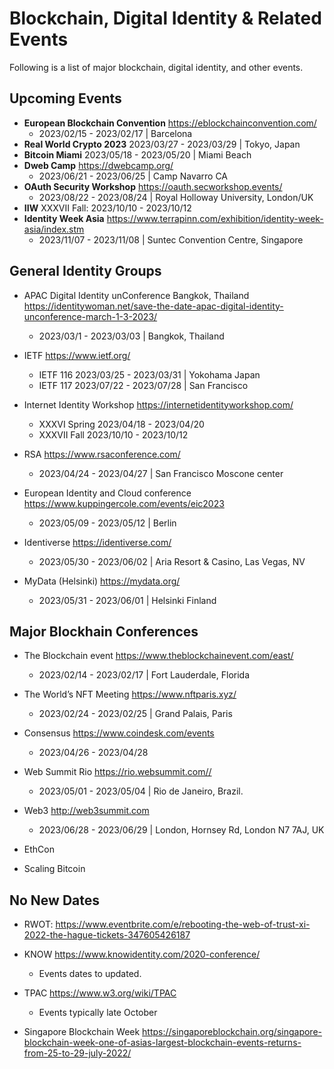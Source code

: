 # Blockchain, Digital Identity & Related Events

Following is a list of major blockchain, digital identity, and other events.

## Upcoming Events

* **European Blockchain Convention** <https://eblockchainconvention.com/>
    * 2023/02/15 - 2023/02/17 | Barcelona
* **Real World Crypto 2023** 2023/03/27 - 2023/03/29 | Tokyo, Japan
* **Bitcoin Miami** 2023/05/18 - 2023/05/20 | Miami Beach
* **Dweb Camp** <https://dwebcamp.org/>
    * 2023/06/21 - 2023/06/25 | Camp Navarro CA
* **OAuth Security Workshop** <https://oauth.secworkshop.events/>
    * 2023/08/22 - 2023/08/24 | Royal Holloway University, London/UK
* **IIW** XXXVII Fall: 2023/10/10 - 2023/10/12     
* **Identity Week Asia** <https://www.terrapinn.com/exhibition/identity-week-asia/index.stm>
    * 2023/11/07 - 2023/11/08 | Suntec Convention Centre, Singapore

## General Identity Groups

* APAC Digital Identity unConference Bangkok, Thailand <https://identitywoman.net/save-the-date-apac-digital-identity-unconference-march-1-3-2023/>
    * 2023/03/1 - 2023/03/03 | Bangkok, Thailand

* IETF <https://www.ietf.org/> 
    * IETF 116 2023/03/25 - 2023/03/31 | Yokohama Japan
    * IETF 117 2023/07/22 - 2023/07/28 | San Francisco 

* Internet Identity Workshop <https://internetidentityworkshop.com/>
    * XXXVI Spring 2023/04/18 - 2023/04/20
    * XXXVII Fall 2023/10/10 - 2023/10/12 

* RSA <https://www.rsaconference.com/>
    * 2023/04/24 - 2023/04/27 | San Francisco Moscone center 

* European Identity and Cloud conference <https://www.kuppingercole.com/events/eic2023>
    * 2023/05/09 - 2023/05/12 | Berlin

* Identiverse <https://identiverse.com/>
    * 2023/05/30 - 2023/06/02 | Aria Resort & Casino, Las Vegas, NV

* MyData (Helsinki) <https://mydata.org/>
    * 2023/05/31 - 2023/06/01 | Helsinki Finland

## Major Blockhain Conferences

* The Blockchain event <https://www.theblockchainevent.com/east/>
    * 2023/02/14 - 2023/02/17 | Fort Lauderdale, Florida

* The World’s NFT Meeting <https://www.nftparis.xyz/>
    * 2023/02/24 - 2023/02/25 | Grand Palais, Paris

* Consensus <https://www.coindesk.com/events>
    * 2023/04/26 - 2023/04/28

* Web Summit Rio <https://rio.websummit.com//>   
    * 2023/05/01 - 2023/05/04 | Rio de Janeiro, Brazil.   

* Web3 <http://web3summit.com>   
    * 2023/06/28 - 2023/06/29 | London, Hornsey Rd, London N7 7AJ, UK

* EthCon
* Scaling Bitcoin

## No New Dates

* RWOT: https://www.eventbrite.com/e/rebooting-the-web-of-trust-xi-2022-the-hague-tickets-347605426187

* KNOW <https://www.knowidentity.com/2020-conference/>
    * Events dates to updated.

* TPAC <https://www.w3.org/wiki/TPAC>
    * Events typically late October  

* Singapore Blockchain Week <https://singaporeblockchain.org/singapore-blockchain-week-one-of-asias-largest-blockchain-events-returns-from-25-to-29-july-2022/>  